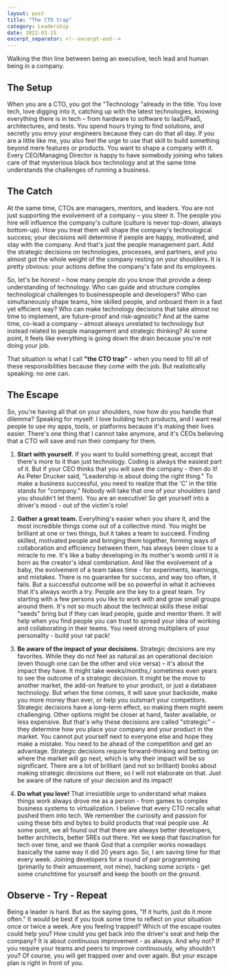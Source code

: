 ```yaml
---
layout: post 
title: "The CTO trap"
category: Leadership
date: 2022-03-15
excerpt_separator: <!--excerpt-end-->
---
```


Walking the thin line between being an executive, tech lead and human being in a company.
<!--excerpt-end-->
## The Setup
When you are a CTO, you got the "Technology "already in the title. You love tech, love digging into it, catching up with the latest technologies, knowing everything there is in tech – from hardware to software to IaaS/PaaS, architectures, and tests. You spend hours trying to find solutions, and secretly you envy your engineers because they can do that all day. 
If you are a little like me, you also feel the urge to use that skill to build something beyond mere features or products. You want to shape a company with it. Every CEO/Managing Director is happy to have somebody joining who takes care of that mysterious black box technology and at the same time understands the challenges of running a business.

## The Catch
At the same time, CTOs are managers, mentors, and leaders. You are not just supporting the evolvement of a company – you steer it. The people you hire will influence the company's culture (culture is never top-down, always bottom-up). How you treat them will shape the company's technological success; your decisions will determine if people are happy, motivated, and stay with the company. And that's just the people management part. Add the strategic decisions on technologies, processes, and partners, and you almost got the whole weight of the company resting on your shoulders. It is pretty obvious: your actions define the company's fate and its employees. 

So, let's be honest – how many people do you know that provide a deep understanding of technology. Who can guide and structure complex technological challenges to businesspeople and developers? Who can simultaneously shape teams, hire skilled people, and onboard them in a fast yet efficient way? Who can make technology decisions that take almost no time to implement, are future-proof and risk-agnostic?
And at the same time, co-lead a company – almost always unrelated to technology but instead related to people management and strategic thinking? At some point, it feels like everything is going down the drain because you're not doing your job. 

That situation is what I call **"the CTO trap"** - when you need to fill all of these responsibilities because they come with the job. But realistically speaking: no one can. 

## The Escape
So, you're having all that on your shoulders, now how do you handle that dilemma? Speaking for myself: I love building tech products, and I want real people to use my apps, tools, or platforms because it's making their lives easier. There's one thing that I cannot take anymore, and it's CEOs believing that a CTO will save and run their company for them. 

1. **Start with yourself.** If you want to build something great, accept that there's more to it than just technology. Coding is always the easiest part of it. But if your CEO thinks that you will save the company - then do it! As Peter Drucker said, "Leadership is about doing the right thing." To make a business successful, you need to realize that the 'C' in the title stands for "company." Nobody will take that one of your shoulders (and you shouldn't let them). You are an executive! So get yourself into a driver's mood - out of the victim's role!

2. **Gather a great team.** Everything's easier when you share it, and the most incredible things come out of a collective mind. You might be brilliant at one or two things, but it takes a team to succeed. Finding skilled, motivated people and bringing them together, forming ways of collaboration and efficiency between them, has always been close to a miracle to me. It's like a baby developing in its mother's womb until it is born as the creator's ideal combination. And like the evolvement of a baby, the evolvement of a team takes time - for experiments, learnings, and mistakes. There is no guarantee for success, and way too often, it fails. But a successful outcome will be so powerful in what it achieves that it's always worth a try. People are the key to a great team. Try starting with a few persons you like to work with and grow small groups around them. It's not so much about the technical skills these initial "seeds" bring but if they can lead people, guide and mentor them. It will help when you find people you can trust to spread your idea of working and collaborating in their teams. You need strong multipliers of your personality - build your rat pack! 

3. **Be aware of the impact of your decisions.** Strategic decisions are my favorites. While they do not feel as natural as an operational decision (even though one can be the other and vice versa) – it's about the impact they have. It might take weeks/months,/ sometimes even years to see the outcome of a strategic decision. It might be the move to another market, the add-on feature to your product, or just a database technology. But when the time comes, it will save your backside, make you more money than ever, or help you outsmart your competitors. Strategic decisions have a long-term effect, so making them might seem challenging. Other options might be closer at hand, faster available, or less expensive. But that's why these decisions are called "strategic" – they determine how you place your company and your product in the market. You cannot put yourself next to everyone else and hope they make a mistake. You need to be ahead of the competition and get an advantage. Strategic decisions require forward-thinking and betting on where the market will go next, which is why their impact will be so significant. There are a lot of brilliant (and not so brilliant) books about making strategic decisions out there, so I will not elaborate on that. Just be aware of the nature of your decision and its impact!

4. **Do what you love!** That irresistible urge to understand what makes things work always drove me as a person - from games to complex business systems to virtualization. I believe that every CTO recalls what pushed them into tech. We remember the curiosity and passion for using these bits and bytes to build products that real people use. At some point, we all found out that there are always better developers, better architects, better SREs out there. Yet we keep that fascination for tech over time, and we thank God that a compiler works nowadays basically the same way it did 20 years ago. So, I am saving time for that every week. Joining developers for a round of pair programming (primarily to their amusement, not mine), hacking some scripts - get some crunchtime for yourself and keep the booth on the ground.

## Observe - Try - Repeat
Being a leader is hard. But as the saying goes, "If it hurts, just do it more often." It would be best if you took some time to reflect on your situation once or twice a week. Are you feeling trapped? Which of the escape routes could help you? How could you get back into the driver's seat and help the company? 
It is about continuous improvement - as always. And why not? If you require your teams and peers to improve continuously, why shouldn't you?
Of course, you will get trapped over and over again. But your escape plan is right in front of you. 
